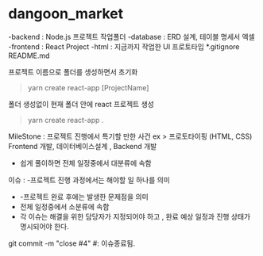 # dangoon_market


-backend : Node.js 프로젝트 작업폴더
-database : ERD 설계, 테이블 명세서 엑셀 
-frontend : React Project
-html : 지금까지 작업한 UI 프로토타입 
*.gitignore
README.md


프로젝트 이름으로 폴더를 생성하면서 초기화 
> yarn create react-app [ProjectName]


폴더 생성없이 현재 폴더 안에 react 프로젝트 생성 
>yarn create react-app . 


MileStone  :  프로젝트 진행에서 특기할 만한 사건
ex > 프로토타이핑 (HTML, CSS)  Frontend 개발, 데이터베이스설계 , Backend 개발
- 쉽게 풀이하면 전체 일정중에서 대분류에 속함

이슈 :
-프로젝트 진행 과정에서는 해야할 일 하나를 의미
- -프로젝트 완료 후에는 발생한 문제점을 의미 
- 전체 일정중에서 소분류에 속함
- 각 이슈는 해결을 위한 담당자가 지정되어야 하고 , 완료 예상 일정과 진행 상태가 명시되어야 한다. 

git commit -m "close #4"      #: 이슈종료됨.
